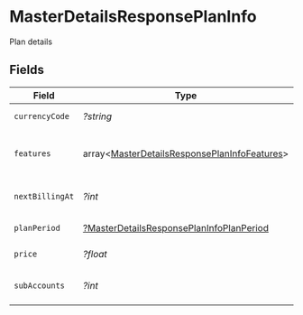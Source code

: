 # MasterDetailsResponsePlanInfo

Plan details


## Fields

| Field                                                                                                        | Type                                                                                                         | Required                                                                                                     | Description                                                                                                  |
| ------------------------------------------------------------------------------------------------------------ | ------------------------------------------------------------------------------------------------------------ | ------------------------------------------------------------------------------------------------------------ | ------------------------------------------------------------------------------------------------------------ |
| `currencyCode`                                                                                               | *?string*                                                                                                    | :heavy_minus_sign:                                                                                           | Plan currency                                                                                                |
| `features`                                                                                                   | array<[MasterDetailsResponsePlanInfoFeatures](../../models/shared/MasterDetailsResponsePlanInfoFeatures.md)> | :heavy_minus_sign:                                                                                           | List of provided features in the plan                                                                        |
| `nextBillingAt`                                                                                              | *?int*                                                                                                       | :heavy_minus_sign:                                                                                           | Timestamp of next billing date                                                                               |
| `planPeriod`                                                                                                 | [?MasterDetailsResponsePlanInfoPlanPeriod](../../models/shared/MasterDetailsResponsePlanInfoPlanPeriod.md)   | :heavy_minus_sign:                                                                                           | Plan period type                                                                                             |
| `price`                                                                                                      | *?float*                                                                                                     | :heavy_minus_sign:                                                                                           | Plan amount                                                                                                  |
| `subAccounts`                                                                                                | *?int*                                                                                                       | :heavy_minus_sign:                                                                                           | Number of sub-accounts                                                                                       |